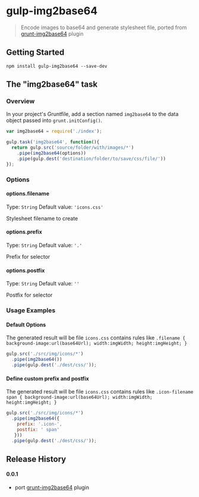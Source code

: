 # gulp-img2base64

> Encode images to base64 and generate stylesheet file, ported from [grunt-img2base64](https://github.com/Jman/grunt-img2base64) plugin

## Getting Started

```shell
npm install gulp-img2base64 --save-dev
```


## The "img2base64" task

### Overview
In your project's Gruntfile, add a section named `img2base64` to the data object passed into `grunt.initConfig()`.

```js
var img2base64 = require('./index');

gulp.task('img2base64', function(){
  return gulp.src('source/folder/with/images/*')
    .pipe(img2base64(options))
    .pipe(gulp.dest('destination/folder/to/save/css/file/'))
});
```

### Options

#### options.filename
Type: `String`
Default value: `'icons.css'`

Stylesheet filename to create

#### options.prefix
Type: `String`
Default value: `'.'`

Prefix for selector

#### options.postfix
Type: `String`
Default value: `''`

Postfix for selector


### Usage Examples

#### Default Options
The generated result will be file `icons.css` 
contains rules like `.filename { background-image:url(base64Url); width:imgWidth; height:imgHeight; }`

```js
gulp.src('./src/img/icons/*')
  .pipe(img2base64())
  .pipe(gulp.dest('./dest/css/'));
```

#### Define custom prefix and postfix
The generated result will be file `icons.css` 
contains rules like `.icon-filename span { background-image:url(base64Url); width:imgWidth; height:imgHeight; }`

```js
gulp.src('./src/img/icons/*')
  .pipe(img2base64({
    prefix: '.icon-',
    postfix: ' span'
   }))
  .pipe(gulp.dest('./dest/css/'));
```

## Release History

#### 0.0.1
  * port [grunt-img2base64](https://github.com/Jman/grunt-img2base64) plugin
